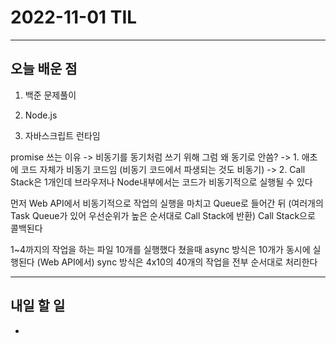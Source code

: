 # 2022-11-01 TIL

---

## 오늘 배운 점

1. 백준 문제풀이

2. Node.js

3. 자바스크립트 런타임

promise 쓰는 이유 -> 비동기를 동기처럼 쓰기 위해
그럼 왜 동기로 안씀?
-> 1. 애초에 코드 자체가 비동기 코드임 (비동기 코드에서 파생되는 것도 비동기)
-> 2. Call Stack은 1개인데 브라우저나 Node내부에서는 코드가 비동기적으로 실행될 수 있다

먼저 Web API에서 비동기적으로 작업의 실행을 마치고
Queue로 들어간 뒤 (여러개의 Task Queue가 있어 우선순위가 높은 순서대로 Call Stack에 반환)
Call Stack으로 콜백된다

1~4까지의 작업을 하는 파일 10개를 실행했다 쳤을때 async 방식은 10개가 동시에 실행된다 (Web API에서)
sync 방식은 4x10의 40개의 작업을 전부 순서대로 처리한다

---

## 내일 할 일

-
